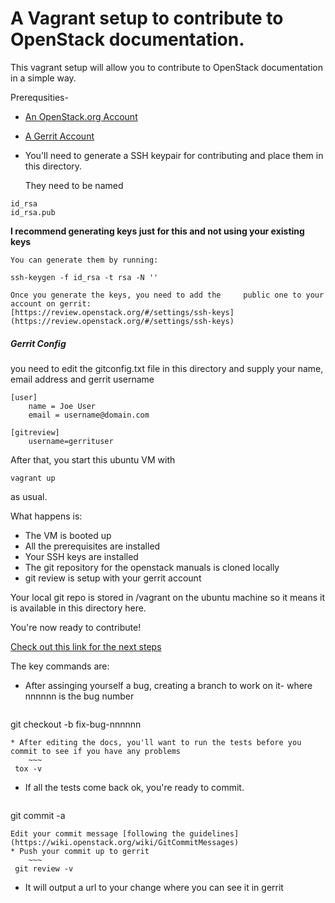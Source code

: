 A  Vagrant setup to contribute to OpenStack documentation.
================
This vagrant setup will allow you to contribute to OpenStack documentation in a simple way.

Prerequsities-
* [An OpenStack.org Account](http://www.openstack.org)
* [A Gerrit Account ](https://review.openstack.org)
* You'll need to generate a SSH keypair for contributing and place them in this directory. 

	They need to be named 
~~~
id_rsa
id_rsa.pub
~~~
**I recommend generating keys just for this and not using your existing keys**

	You can generate them by running:
~~~
ssh-keygen -f id_rsa -t rsa -N ''
~~~

	Once you generate the keys, you need to add the 	public one to your account on gerrit:
	[https://review.openstack.org/#/settings/ssh-keys]	(https://review.openstack.org/#/settings/ssh-keys)

##### Gerrit Config
you need to edit the gitconfig.txt file in this directory and supply your name, email address and gerrit username
~~~
[user]
	name = Joe User
	email = username@domain.com

[gitreview]
    username=gerrituser
~~~

After that, you start this ubuntu VM with
~~~
vagrant up
~~~
as usual.

What happens is:
* The VM is booted up
* All the prerequisites are installed
* Your SSH keys are installed
* The git repository for the openstack manuals is cloned locally
* git review is setup with your gerrit account

Your local git repo is stored in /vagrant on the ubuntu machine so it means it is available in this directory here. 

You're now ready to contribute!

[Check out this link for the next steps](https://wiki.openstack.org/wiki/Documentation/HowTo/FirstTimers)

The key commands are:
* After assinging yourself a bug, creating a branch to work on it- where nnnnnn is the bug number

	~~~
 git checkout -b fix-bug-nnnnnn
~~~ 
* After editing the docs, you'll want to run the tests before you commit to see if you have any problems
	~~~
 tox -v
~~~
* If all the tests come back ok, you're ready to commit.
	~~~
 git commit -a
~~~
Edit your commit message [following the guidelines](https://wiki.openstack.org/wiki/GitCommitMessages)
* Push your commit up to gerrit
	~~~
 git review -v
~~~
* It will output a url to your change where you can see it in gerrit